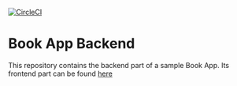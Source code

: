 [![CircleCI](https://circleci.com/gh/serverless-intro/book-app-backend/tree/main.svg?style=shield)](https://app.circleci.com/pipelines/github/serverless-intro/book-app-backend?branch=main)
# Book App Backend

This repository contains the backend part of a sample Book App. Its frontend part can be found [here](https://github.com/serverless-intro/book-app-frontend)
